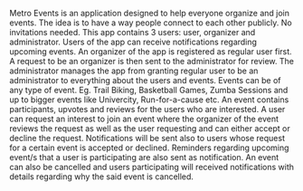 Metro Events is an application designed to help everyone organize and join events. The idea is to have a way people connect to each other publicly. No invitations needed. This app contains 3 users: user, organizer and administrator. Users of the app can receive notifications regarding upcoming events. An organizer of the app is registered as regular user first. A request to be an organizer is then sent to the administrator for review. The administrator manages the app from granting regular user to be an administrator to everything about the users and events. Events can be of any type of event. Eg. Trail Biking, Basketball Games, Zumba Sessions and up to bigger events like Univercity, Run-for-a-cause etc. An event contains participants, upvotes and reviews for the users who are interested.  A user can request an interest to join an event where the organizer of the event reviews the request as well as the user requesting and can either accept or decline the request. Notifications will be sent also to users whose request for a certain event is accepted or declined. Reminders regarding upcoming event/s that a user is participating are also sent as notification. An event can also be cancelled and users participating will received notifications with details regarding why the said event is cancelled. 
